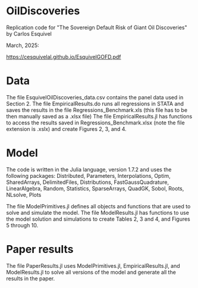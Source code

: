 # OilDiscoveries

Replication code for "The Sovereign Default Risk of Giant Oil Discoveries" by Carlos Esquivel

March, 2025:

https://cesquivelal.github.io/EsquivelGOFD.pdf

# Data

The file EsquivelOilDiscoveries_data.csv contains the panel data used in Section 2.
The file EmpiricalResults.do runs all regressions in STATA and saves the results in the file Regressions_Benchmark.xls (this file has to be then manually saved as a .xlsx file)
The file EmpiricalResults.jl has functions to access the results saved in Regressions_Benchmark.xlsx (note the file extension is .xslx) and create Figures 2, 3, and 4.

# Model

The code is written in the Julia language, version 1.7.2 and uses the following packages:
      Distributed, Parameters, Interpolations, Optim, SharedArrays, DelimitedFiles,
      Distributions, FastGaussQuadrature, LinearAlgebra, Random, Statistics,
      SparseArrays, QuadGK, Sobol, Roots, NLsolve, Plots

The file ModelPrimitives.jl defines all objects and functions that are used to solve and simulate the model.
The file ModelResults.jl has functions to use the model solution and simulations to create Tables 2, 3 and 4, and Figures 5 through 10.

# Paper results

The file PaperResults.jl uses ModelPrimitives.jl, EmpiricalResults.jl, and ModelResults.jl to solve all versions of the model and generate all the results in the paper.
